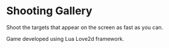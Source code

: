 # Shooting Gallery
Shoot the targets that appear on the screen as fast as you can.

Game developed using Lua Love2d framework.